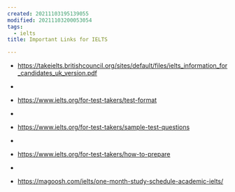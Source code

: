 ```yaml
---
created: 20211103195139055
modified: 20211103200053054
tags:
  - ielts
title: Important Links for IELTS

---
```


- <https://takeielts.britishcouncil.org/sites/default/files/ielts_information_for_candidates_uk_version.pdf>

-
- <https://www.ielts.org/for-test-takers/test-format>

-
- <https://www.ielts.org/for-test-takers/sample-test-questions>

-
- <https://www.ielts.org/for-test-takers/how-to-prepare>

-
- <https://magoosh.com/ielts/one-month-study-schedule-academic-ielts/>

